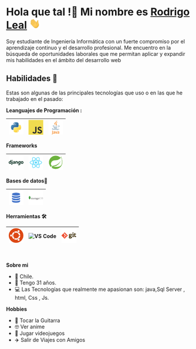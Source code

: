 
<h1>Hola que tal !🙌  Mi nombre es  <a  href="https://techytushar.github.io/">Rodrigo Leal</a> <img  src="https://raw.githubusercontent.com/ABSphreak/ABSphreak/master/gifs/Hi.gif" width="30px"></h1>

Soy estudiante de Ingeniería
Informática con un fuerte
compromiso por el aprendizaje
continuo y el desarrollo
profesional. Me encuentro en la
búsqueda de oportunidades
laborales que me permitan
aplicar y expandir mis
habilidades en el ámbito del
desarrollo web

## Habilidades :muscle:


Estas son algunas de las principales tecnologías que uso o en las que he trabajado en el pasado:

**Leanguajes de Programación :**

<img title="Python" alt="Python" width="40px" src="https://raw.githubusercontent.com/github/explore/master/topics/python/python.png" />|<img alt="JS" title="JavaScript" width="40px" src="https://raw.githubusercontent.com/github/explore/master/topics/javascript/javascript.png">|<img title="Java" alt="Java" width="40px" src="https://raw.githubusercontent.com/github/explore/master/topics/java/java.png">
|--|--|--|

**Frameworks**

<img title="Django" alt="Django" width="40px" src="https://raw.githubusercontent.com/github/explore/master/topics/django/django.png">|<img title="React" alt="React" width="40px" src="https://raw.githubusercontent.com/github/explore/master/topics/react/react.png">|<img title="Spring" alt="Spring" width="40px" src="https://raw.githubusercontent.com/github/explore/master/topics/spring/spring.png">
|--|--|--|


**Bases de datos💾**

<img title="SQL" alt="SQL" width="40px" src="https://raw.githubusercontent.com/github/explore/master/topics/sql/sql.png">|<img title="MongoDB" alt="MongoDB" width="40px" src="https://raw.githubusercontent.com/github/explore/master/topics/mongodb/mongodb.png"> <br>
|--|--|

**Herramientas 🛠️**

<img title="Ubuntu" alt="Ubuntu" width="40px" src="https://raw.githubusercontent.com/github/explore/master/topics/ubuntu/ubuntu.png">|<img title="VS Code" alt="VS Code" width="40px" src="https://img.icons8.com/fluent/48/000000/visual-studio-code-2019.png">|<img title="git" alt="git" width="40px" src="https://raw.githubusercontent.com/github/explore/master/topics/git/git.png">
|--|--|--|
<br>

<p>
  <strong>Sobre mi</strong>
</p>
<ul>
  <li> 🚩 Chile.</li>
  <li> 🥳 Tengo 31 años.</li>
  
  <li>
    💻 Las Tecnologías que realmente me apasionan son: java,Sql Server , html, Css , Js.
  </li>
  
</ul>

<p>
  <strong>Hobbies</strong>
</p>
<ul>
  <li>
    🎼 Tocar la Guitarra
  </li>
  <li>🤓 Ver anime</li>
  <li>👾 Jugar videojuegos</li>
  <li>✈️ Salir de Viajes con Amigos</li>
</ul>




